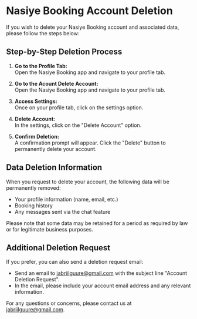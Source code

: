 # Nasiye Booking Account Deletion

If you wish to delete your Nasiye Booking account and associated data, please follow the steps below:

## Step-by-Step Deletion Process

1. **Go to the Profile Tab:**  
   Open the Nasiye Booking app and navigate to your profile tab.
2. **Go to the Acount Delete Account:**  
   Open the Nasiye Booking app and navigate to your profile tab.

3. **Access Settings:**  
   Once on your profile tab, click on the settings option.

4. **Delete Account:**  
   In the settings, click on the "Delete Account" option.

5. **Confirm Deletion:**  
   A confirmation prompt will appear. Click the "Delete" button to permanently delete your account.

## Data Deletion Information

When you request to delete your account, the following data will be permanently removed:

- Your profile information (name, email, etc.)
- Booking history
- Any messages sent via the chat feature

Please note that some data may be retained for a period as required by law or for legitimate business purposes.

## Additional Deletion Request

If you prefer, you can also send a deletion request email:

- Send an email to [jabriilguure@gmail.com](mailto:jabriilguure@gmail.com) with the subject line "Account Deletion Request".
- In the email, please include your account email address and any relevant information.

For any questions or concerns, please contact us at [jabriilguure@gmail.com](mailto:jabriilguure@gmail.com).

